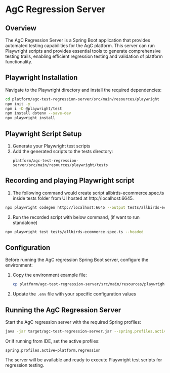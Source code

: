 # AgC Regression Server

## Overview

The AgC Regression Server is a Spring Boot application that provides automated testing capabilities for the AgC platform. This server can run Playwright scripts and provides essential tools to generate comprehensive testing trails, enabling efficient regression testing and validation of platform functionality.

## Playwright Installation

Navigate to the Playwright directory and install the required dependencies:

```bash
cd platform/agc-test-regression-server/src/main/resources/playwright
npm init -y
npm i -D @playwright/test
npm install dotenv --save-dev
npx playwright install
```

## Playwright Script Setup

1. Generate your Playwright test scripts
2. Add the generated scripts to the tests directory:
   ```
   platform/agc-test-regression-server/src/main/resources/playwright/tests
   ```

## Recording and playing Playwright script
1. The following command would create script allbirds-ecommerce.spec.ts inside tests folder from UI hosted at http://localhost:6645.
```bash
npx playwright codegen http://localhost:6645 --output tests/allbirds-ecommerce.spec.ts
```
2. Run the recorded script with below command, (if want to run standalone)
```bash
npx playwright test tests/allbirds-ecommerce.spec.ts --headed
```

## Configuration

Before running the AgC regression Spring Boot server, configure the environment:

1. Copy the environment example file:
   ```bash
   cp platform/agc-test-regression-server/src/main/resources/playwright/env.example platform/agc-test-regression-server/src/main/resources/playwright/.env
   ```

2. Update the `.env` file with your specific configuration values

## Running the AgC Regression Server

Start the AgC regression server with the required Spring profiles:

```bash
java -jar target/agc-test-regression-server.jar --spring.profiles.active=platform,regression
```

Or if running from IDE, set the active profiles:
```
spring.profiles.active=platform,regression
```

The server will be available and ready to execute Playwright test scripts for regression testing.
